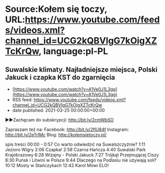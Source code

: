 # Source:Kołem się toczy, URL:https://www.youtube.com/feeds/videos.xml?channel_id=UCG2kQBVlgG7kOigXZTcKrQw, language:pl-PL

## Suwalskie klimaty. Najładniejsze miejsca, Polski Jakuck i czapka KST do zgarnięcia
 - [https://www.youtube.com/watch?v=A1Ve0J1L3gg](https://www.youtube.com/watch?v=A1Ve0J1L3gg)
 - RSS feed: https://www.youtube.com/feeds/videos.xml?channel_id=UCG2kQBVlgG7kOigXZTcKrQw
 - date published: 2021-03-25 00:00:00+00:00

►►Zachęcam do subskrypcji: http://bit.ly/2cmWbSO 

Zapraszam też na:
Facebook: http://bit.ly/2flU84f
Instagram: http://bit.ly/2eTrIMc
Blog: http://kolemsietoczy.pl/


spis treści
00:00 - 0:57 Co warto odwiedzić na Suwalszczyźnie?
1:11 Jezioro Wigry
2:06 Czapka!
2:58 Czarna Hańcza
4:40 Suwalski Park Krajobrazowy
6:28 Wiżajny - Polski Jakuck
7:27 Trójkąt Przejmującej Ciszy
8:30 Puńsk i Litwini w Polsce
9:44 Dlaczego na Podlasiu nie używają soli?
10:12 Mosty w Stańczykach
12:42 Karol Mówi ELO!

